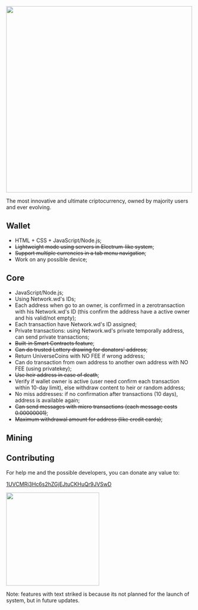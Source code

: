 <img width="500px" src="https://api.blockai.com/v1/registrations/ern1Ke/preview"/>

The most innovative and ultimate criptocurrency, owned by majority users and ever evolving.

## Wallet
* HTML + CSS + JavaScript/Node.js;
* ~~Lightweight mode using servers in Electrum-like system~~;
* ~~Support multiple currencies in a tab menu navigation~~;
* Work on any possible device;

## Core
* JavaScript/Node.js;
* Using Network.wd's IDs;
* Each address when go to an owner, is confirmed in a zerotransaction with his Network.wd's ID (this confirm the address have a active owner and his valid/not empty);
* Each transaction have Network.wd's ID assigned;
* Private transactions: using Network.wd's private temporally address, can send private transactions;
* ~~Built-in Smart Contracts feature~~;
* ~~Can do trusted Lottery drawing for donators' address~~;
* Return UniverseCoins with NO FEE if wrong address;
* Can do transaction from own address to another own address with NO FEE (using privatekey);
* ~~Use heir address in case of death~~;
* Verify if wallet owner is active (user need confirm each transaction within 10-day limit), else withdraw content to heir or random address;
* No miss addresses: if no confirmation after transactions (10 days), address is available again;
* ~~Can send messages with micro transactions (each message costs 0.00000001)~~;
* ~~Maximum withdrawal amount for address (like credit cards)~~;

## Mining


## Contributing
For help me and the possible developers, you can donate any value to:

<a href="bitcoin:1UVCMRj3Hc6s2hZGjEJtuCKHuQr9JVSwD">1UVCMRj3Hc6s2hZGjEJtuCKHuQr9JVSwD</a>

<img width="250px" src="http://i.imgur.com/TDwgwEb.png"/>

Note: features with text striked is because its not planned for the launch of system, but in future updates.
